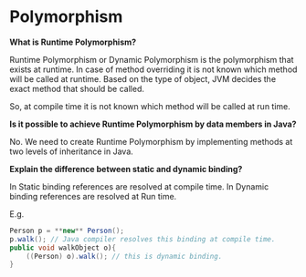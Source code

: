 # Polymorphism

**What is Runtime Polymorphism?**

Runtime Polymorphism or Dynamic Polymorphism is the polymorphism that exists at runtime. In case of method overriding it is not known which method will be called at runtime. Based on the type of object, JVM decides the exact method that should be called.

So, at compile time it is not known which method will be called at run time.



**Is it possible to achieve Runtime Polymorphism by data members in Java?**

No. We need to create Runtime Polymorphism by implementing methods at two levels of inheritance in Java.



**Explain the difference between static and dynamic binding?**

In Static binding references are resolved at compile time. In Dynamic binding references are resolved at Run time.

E.g.



```java 
Person p = **new** Person();
p.walk(); // Java compiler resolves this binding at compile time.
public void walkObject o){
	((Person) o).walk(); // this is dynamic binding.
}
```
